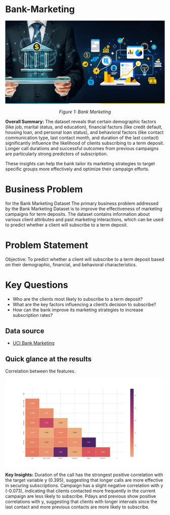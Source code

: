 # Bank-Marketing

<div align="center">
  <img src="https://github.com/Msingisi/Bank-Marketing/blob/main/bank-marketing.png" alt="Bank Marketing">
  <p><em>Figure 1: Bank Marketing</em></p>
</div>

**Overall Summary:**
The dataset reveals that certain demographic factors (like job, marital status, and education), financial factors (like credit default, housing loan, and personal loan status), and behavioral factors (like contact communication type, last contact month, and duration of the last contact) significantly influence the likelihood of clients subscribing to a term deposit. Longer call durations and successful outcomes from previous campaigns are particularly strong predictors of subscription.

These insights can help the bank tailor its marketing strategies to target specific groups more effectively and optimize their campaign efforts.

# Business Problem 

for the Bank Marketing Dataset
The primary business problem addressed by the Bank Marketing Dataset is to improve the effectiveness of marketing campaigns for term deposits. The dataset contains information about various client attributes and past marketing interactions, which can be used to predict whether a client will subscribe to a term deposit.

# Problem Statement
Objective: To predict whether a client will subscribe to a term deposit based on their demographic, financial, and behavioral characteristics.

# Key Questions
- Who are the clients most likely to subscribe to a term deposit?
- What are the key factors influencing a client’s decision to subscribe?
- How can the bank improve its marketing strategies to increase subscription rates?

## Data source

- [UCI Bank Marketing](https://archive.ics.uci.edu/dataset/222/bank+marketing)

## Quick glance at the results

Correlation between the features.

![heatmap](images/correlation_matrix.png)

**Key Insights:**
Duration of the call has the strongest positive correlation with the target variable y (0.395), suggesting that longer calls are more effective in securing subscriptions.
Campaign has a slight negative correlation with y (-0.073), indicating that clients contacted more frequently in the current campaign are less likely to subscribe.
Pdays and previous show positive correlations with y, suggesting that clients with longer intervals since the last contact and more previous contacts are more likely to subscribe.
